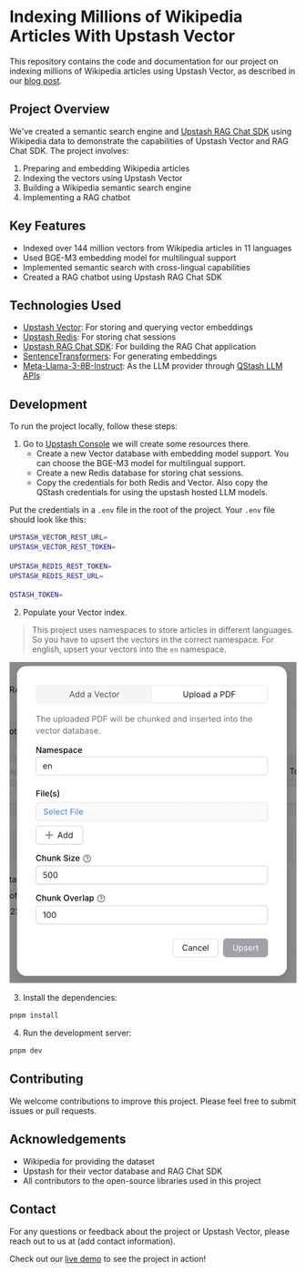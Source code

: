 # Indexing Millions of Wikipedia Articles With Upstash Vector

This repository contains the code and documentation for our project on indexing millions of Wikipedia articles using Upstash Vector, as described in our [blog post](https://upstash.com/blog/indexing-wikipedia).

## Project Overview

We've created a semantic search engine and [Upstash RAG Chat SDK](https://github.com/upstash/rag-chat) using Wikipedia data to demonstrate the capabilities of Upstash Vector and RAG Chat SDK. The project involves:

1. Preparing and embedding Wikipedia articles
2. Indexing the vectors using Upstash Vector
3. Building a Wikipedia semantic search engine
4. Implementing a RAG chatbot

## Key Features

- Indexed over 144 million vectors from Wikipedia articles in 11 languages
- Used BGE-M3 embedding model for multilingual support
- Implemented semantic search with cross-lingual capabilities
- Created a RAG chatbot using Upstash RAG Chat SDK

## Technologies Used

- [Upstash Vector](https://upstash.com/docs/vector/overall/getstarted): For storing and querying vector embeddings
- [Upstash Redis](https://upstash.com/redis): For storing chat sessions
- [Upstash RAG Chat SDK](https://github.com/upstash/rag-chat): For building the RAG Chat application
- [SentenceTransformers](https://www.sbert.net/): For generating embeddings
- [Meta-Llama-3-8B-Instruct](https://ai.meta.com/blog/llama-3-available/): As the LLM provider through [QStash LLM APIs](https://upstash.com/docs/qstash/features/llm)

## Development

To run the project locally, follow these steps:

1. Go to [Upstash Console](https://console.upstash.com/) we will create some resources there.
   - Create a new Vector database with embedding model support. You can choose the BGE-M3 model for multilingual support.
   - Create a new Redis database for storing chat sessions.
   - Copy the credentials for both Redis and Vector. Also copy the QStash credentials for using the upstash hosted LLM models.

Put the credentials in a `.env` file in the root of the project. Your `.env` file should look like this:

```bash
UPSTASH_VECTOR_REST_URL=
UPSTASH_VECTOR_REST_TOKEN=

UPSTASH_REDIS_REST_TOKEN=
UPSTASH_REDIS_REST_URL=

QSTASH_TOKEN=
```

2. Populate your Vector index.

>This project uses namespaces to store articles in different languages. So you have to upsert the vectors in the correct namespace. For english, upsert your vectors into the `en` namespace.

![upload pdf to vector index with a namespace](docs/upload-pdf.png)

3. Install the dependencies:

```bash
pnpm install
```

4. Run the development server:

```bash
pnpm dev
```

## Contributing

We welcome contributions to improve this project. Please feel free to submit issues or pull requests.

## Acknowledgements

- Wikipedia for providing the dataset
- Upstash for their vector database and RAG Chat SDK
- All contributors to the open-source libraries used in this project

## Contact

For any questions or feedback about the project or Upstash Vector, please reach out to us at (add contact information).

Check out our [live demo](https://wikipedia-semantic-search.vercel.app/) to see the project in action!
